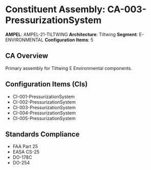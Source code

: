# Constituent Assembly: CA-003-PressurizationSystem

**AMPEL**: AMPEL-21-TILTWING
**Architecture**: Tiltwing
**Segment**: E-ENVIRONMENTAL
**Configuration Items**: 5

## CA Overview
Primary assembly for Tiltwing E Environmental components.

## Configuration Items (CIs)
- CI-001-PressurizationSystem
- CI-002-PressurizationSystem
- CI-003-PressurizationSystem
- CI-004-PressurizationSystem
- CI-005-PressurizationSystem

## Standards Compliance
- FAA Part 25
- EASA CS-25
- DO-178C
- DO-254
